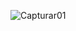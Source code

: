 
![Capturar01](https://github.com/Guimollmann/Reconhecimento-Facial-e-transforma-o-de-imagens-em-Dados-no-Azure-ML/assets/116759832/3c783a86-0ea2-46ec-bbf2-ba1b0188c799)
